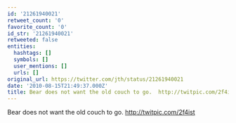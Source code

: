 ```yaml
---
id: '21261940021'
retweet_count: '0'
favorite_count: '0'
id_str: '21261940021'
retweeted: false
entities:
  hashtags: []
  symbols: []
  user_mentions: []
  urls: []
original_url: https://twitter.com/jth/status/21261940021
date: '2010-08-15T21:49:37.000Z'
title: Bear does not want the old couch to go.  http://twitpic.com/2f4ist
---
```


Bear does not want the old couch to go.  http://twitpic.com/2f4ist